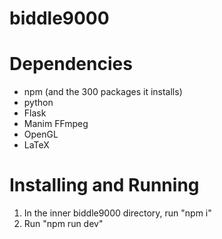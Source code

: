 # biddle9000

# Dependencies
- npm (and the 300 packages it installs)
- python 
- Flask
- Manim FFmpeg
- OpenGL
- LaTeX

# Installing and Running
1. In the inner biddle9000 directory, run "npm i"
2. Run "npm run dev"

